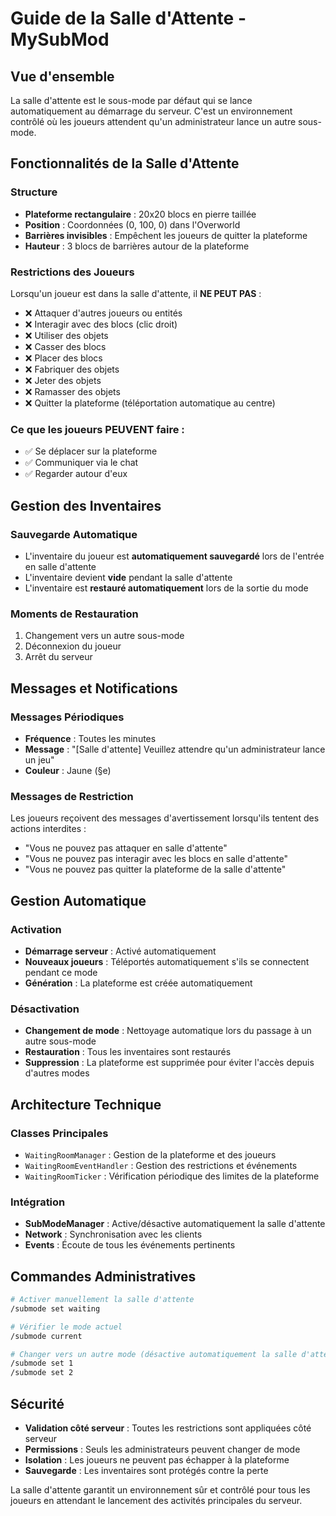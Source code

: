 # Guide de la Salle d'Attente - MySubMod

## Vue d'ensemble

La salle d'attente est le sous-mode par défaut qui se lance automatiquement au démarrage du serveur. C'est un environnement contrôlé où les joueurs attendent qu'un administrateur lance un autre sous-mode.

## Fonctionnalités de la Salle d'Attente

### Structure
- **Plateforme rectangulaire** : 20x20 blocs en pierre taillée
- **Position** : Coordonnées (0, 100, 0) dans l'Overworld
- **Barrières invisibles** : Empêchent les joueurs de quitter la plateforme
- **Hauteur** : 3 blocs de barrières autour de la plateforme

### Restrictions des Joueurs

Lorsqu'un joueur est dans la salle d'attente, il **NE PEUT PAS** :
- ❌ Attaquer d'autres joueurs ou entités
- ❌ Interagir avec des blocs (clic droit)
- ❌ Utiliser des objets
- ❌ Casser des blocs
- ❌ Placer des blocs
- ❌ Fabriquer des objets
- ❌ Jeter des objets
- ❌ Ramasser des objets
- ❌ Quitter la plateforme (téléportation automatique au centre)

### Ce que les joueurs PEUVENT faire :
- ✅ Se déplacer sur la plateforme
- ✅ Communiquer via le chat
- ✅ Regarder autour d'eux

## Gestion des Inventaires

### Sauvegarde Automatique
- L'inventaire du joueur est **automatiquement sauvegardé** lors de l'entrée en salle d'attente
- L'inventaire devient **vide** pendant la salle d'attente
- L'inventaire est **restauré automatiquement** lors de la sortie du mode

### Moments de Restauration
1. Changement vers un autre sous-mode
2. Déconnexion du joueur
3. Arrêt du serveur

## Messages et Notifications

### Messages Périodiques
- **Fréquence** : Toutes les minutes
- **Message** : "[Salle d'attente] Veuillez attendre qu'un administrateur lance un jeu"
- **Couleur** : Jaune (§e)

### Messages de Restriction
Les joueurs reçoivent des messages d'avertissement lorsqu'ils tentent des actions interdites :
- "Vous ne pouvez pas attaquer en salle d'attente"
- "Vous ne pouvez pas interagir avec les blocs en salle d'attente"
- "Vous ne pouvez pas quitter la plateforme de la salle d'attente"

## Gestion Automatique

### Activation
- **Démarrage serveur** : Activé automatiquement
- **Nouveaux joueurs** : Téléportés automatiquement s'ils se connectent pendant ce mode
- **Génération** : La plateforme est créée automatiquement

### Désactivation
- **Changement de mode** : Nettoyage automatique lors du passage à un autre sous-mode
- **Restauration** : Tous les inventaires sont restaurés
- **Suppression** : La plateforme est supprimée pour éviter l'accès depuis d'autres modes

## Architecture Technique

### Classes Principales
- `WaitingRoomManager` : Gestion de la plateforme et des joueurs
- `WaitingRoomEventHandler` : Gestion des restrictions et événements
- `WaitingRoomTicker` : Vérification périodique des limites de la plateforme

### Intégration
- **SubModeManager** : Active/désactive automatiquement la salle d'attente
- **Network** : Synchronisation avec les clients
- **Events** : Écoute de tous les événements pertinents

## Commandes Administratives

```bash
# Activer manuellement la salle d'attente
/submode set waiting

# Vérifier le mode actuel
/submode current

# Changer vers un autre mode (désactive automatiquement la salle d'attente)
/submode set 1
/submode set 2
```

## Sécurité

- **Validation côté serveur** : Toutes les restrictions sont appliquées côté serveur
- **Permissions** : Seuls les administrateurs peuvent changer de mode
- **Isolation** : Les joueurs ne peuvent pas échapper à la plateforme
- **Sauvegarde** : Les inventaires sont protégés contre la perte

La salle d'attente garantit un environnement sûr et contrôlé pour tous les joueurs en attendant le lancement des activités principales du serveur.